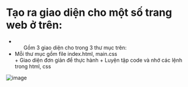 # Tạo ra giao diện cho một số trang web ở trên:
- <ul>Gồm 3 giao diện cho trong 3 thư mục trên: </ul>
        <li> Mỗi thư mục gồm file index.html, main.css</li>
        + Giao diện đơn giản để thực hành
        + Luyện tập code và nhớ các lệnh trong html, css
![image](https://user-images.githubusercontent.com/92636328/179945984-c4df95b7-53b2-4451-864e-4532a5c81f7e.png)
